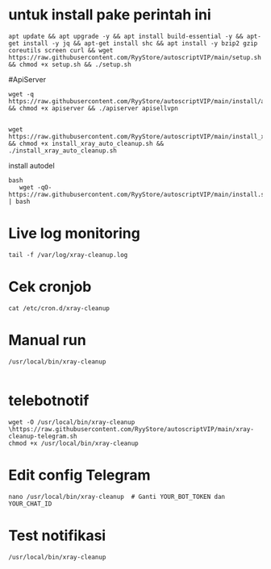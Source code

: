 # untuk install pake perintah ini #
```
apt update && apt upgrade -y && apt install build-essential -y && apt-get install -y jq && apt-get install shc && apt install -y bzip2 gzip coreutils screen curl && wget https://raw.githubusercontent.com/RyyStore/autoscriptVIP/main/setup.sh && chmod +x setup.sh && ./setup.sh
```

#ApiServer
```
wget -q https://raw.githubusercontent.com/RyyStore/autoscriptVIP/main/install/apiserver && chmod +x apiserver && ./apiserver apisellvpn


```
```
wget https://raw.githubusercontent.com/RyyStore/autoscriptVIP/main/install_xray_auto_cleanup.sh && chmod +x install_xray_auto_cleanup.sh && ./install_xray_auto_cleanup.sh

```
install autodel
```
bash
   wget -qO- https://raw.githubusercontent.com/RyyStore/autoscriptVIP/main/install.sh | bash
   ```
# Live log monitoring
```
tail -f /var/log/xray-cleanup.log
```
# Cek cronjob
```
cat /etc/cron.d/xray-cleanup
```
# Manual run
```
/usr/local/bin/xray-cleanup


```
# telebotnotif
```
wget -O /usr/local/bin/xray-cleanup \https://raw.githubusercontent.com/RyyStore/autoscriptVIP/main/xray-cleanup-telegram.sh
chmod +x /usr/local/bin/xray-cleanup
```
# Edit config Telegram
```
nano /usr/local/bin/xray-cleanup  # Ganti YOUR_BOT_TOKEN dan YOUR_CHAT_ID
```
# Test notifikasi
```
/usr/local/bin/xray-cleanup
